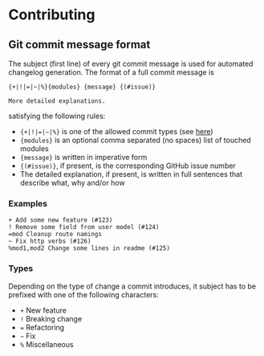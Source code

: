 # Contributing

## Git commit message format

The subject (first line) of every git commit message is used for automated changelog generation. The format of a full commit message is

```
{+|!|=|~|%}{modules} {message} {(#issue)}

More detailed explanations.
```

satisfying the following rules:

* `{+|!|=|~|%}` is one of the allowed commit types (see [here](#types))
* `{modules}` is an optional comma separated (no spaces) list of touched modules
* `{message}` is written in imperative form
* `{(#issue)}`, if present, is the corresponding GitHub issue number
* The detailed explanation, if present, is written in full sentences that describe what, why and/or how

### Examples

```
+ Add some new feature (#123)
! Remove some field from user model (#124)
=mod Cleanup route namings
~ Fix http verbs (#126)
%mod1,mod2 Change some lines in readme (#125)
```

### Types

Depending on the type of change a commit introduces, it subject has to be prefixed with one of the following characters:

* `+` New feature
* `!` Breaking change
* `=` Refactoring
* `~` Fix
* `%` Miscellaneous
